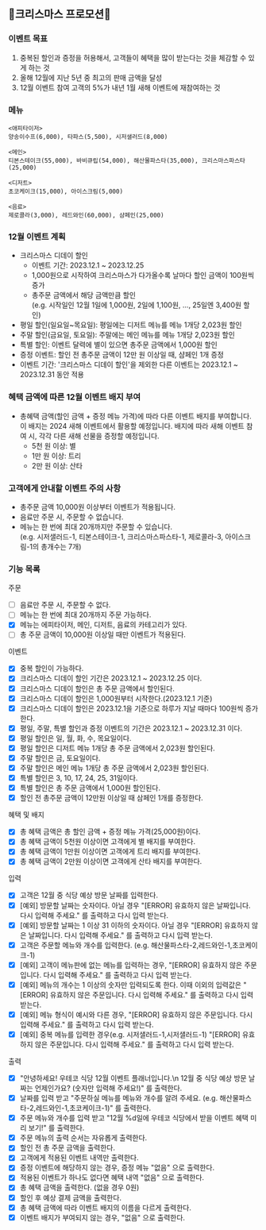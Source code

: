 ## 🎄크리스마스 프로모션🎄

### 이벤트 목표
1. 중복된 할인과 증정을 허용해서, 고객들이 혜택을 많이 받는다는 것을 체감할 수 있게 하는 것
2. 올해 12월에 지난 5년 중 최고의 판매 금액을 달성
3. 12월 이벤트 참여 고객의 5%가 내년 1월 새해 이벤트에 재참여하는 것

### 메뉴
```
<애피타이저>
양송이수프(6,000), 타파스(5,500), 시저샐러드(8,000)

<메인>
티본스테이크(55,000), 바비큐립(54,000), 해산물파스타(35,000), 크리스마스파스타(25,000)

<디저트>
초코케이크(15,000), 아이스크림(5,000)

<음료>
제로콜라(3,000), 레드와인(60,000), 샴페인(25,000)
```

### 12월 이벤트 계획

- 크리스마스 디데이 할인
    - 이벤트 기간: 2023.12.1 ~ 2023.12.25
    - 1,000원으로 시작하여 크리스마스가 다가올수록 날마다 할인 금액이 100원씩 증가
    - 총주문 금액에서 해당 금액만큼 할인  
      (e.g. 시작일인 12월 1일에 1,000원, 2일에 1,100원, ..., 25일엔 3,400원 할인)
- 평일 할인(일요일~목요일): 평일에는 디저트 메뉴를 메뉴 1개당 2,023원 할인
- 주말 할인(금요일, 토요일): 주말에는 메인 메뉴를 메뉴 1개당 2,023원 할인
- 특별 할인: 이벤트 달력에 별이 있으면 총주문 금액에서 1,000원 할인
- 증정 이벤트: 할인 전 총주문 금액이 12만 원 이상일 때, 샴페인 1개 증정
- 이벤트 기간: '크리스마스 디데이 할인'을 제외한 다른 이벤트는 2023.12.1 ~ 2023.12.31 동안 적용

### 혜택 금액에 따른 12월 이벤트 배지 부여

- 총혜택 금액(할인 금액 + 증정 메뉴 가격)에 따라 다른 이벤트 배지를 부여합니다. 이 배지는 2024 새해 이벤트에서 활용할 예정입니다.
  배지에 따라 새해 이벤트 참여 시, 각각 다른 새해 선물을 증정할 예정입니다.
    - 5천 원 이상: 별
    - 1만 원 이상: 트리
    - 2만 원 이상: 산타

### 고객에게 안내할 이벤트 주의 사항

- 총주문 금액 10,000원 이상부터 이벤트가 적용됩니다.
- 음료만 주문 시, 주문할 수 없습니다.
- 메뉴는 한 번에 최대 20개까지만 주문할 수 있습니다.  
  (e.g. 시저샐러드-1, 티본스테이크-1, 크리스마스파스타-1, 제로콜라-3, 아이스크림-1의 총개수는 7개)

### 기능 목록

주문
- [ ] 음료만 주문 시, 주문할 수 없다.
- [ ] 메뉴는 한 번에 최대 20개까지 주문 가능하다.
- [x] 메뉴는 에피타이저, 메인, 디저트, 음료의 카테고리가 있다.
- [ ] 총 주문 금액이 10,000원 이상일 때만 이벤트가 적용된다.

이벤트
- [x] 중복 할인이 가능하다.
- [x] 크리스마스 디데이 할인 기간은 2023.12.1 ~ 2023.12.25 이다.
- [x] 크리스마스 디데이 할인은 총 주문 금액에서 할인된다.
- [x] 크리스마스 디데이 할인은 1,000원부터 시작한다.(2023.12.1 기준)
- [x] 크리스마스 디데이 할인은 2023.12.1을 기준으로 하루가 지날 때마다 100원씩 증가한다.
- [x] 평일, 주말, 특별 할인과 증정 이벤트의 기간은 2023.12.1 ~ 2023.12.31 이다.
- [x] 평일 할인은 일, 월, 화, 수, 목요일이다.
- [x] 평일 할인은 디저트 메뉴 1개당 총 주문 금액에서 2,023원 할인된다.
- [x] 주말 할인은 금, 토요일이다.
- [x] 주말 할인은 메인 메뉴 1개당 총 주문 금액에서 2,023원 할인된다.
- [x] 특별 할인은 3, 10, 17, 24, 25, 31일이다.
- [x] 특별 할인은 총 주문 금액에서 1,000원 할인된다.
- [x] 할인 전 총주문 금액이 12만원 이상일 때 삼페인 1개를 증정한다.

혜택 및 배지
- [x] 총 혜택 금액은 총 할인 금액 + 증정 메뉴 가격(25,000원)이다.
- [x] 총 혜택 금액이 5천원 이상이면 고객에게 별 배지를 부여한다.
- [x] 총 혜택 금액이 1만원 이상이면 고객에게 트리 배지를 부여한다.
- [x] 총 혜택 금액이 2만원 이상이면 고객에게 산타 배지를 부여한다.

입력
- [x] 고객은 12월 중 식당 예상 방문 날짜를 입력한다.
- [x] [예외] 방문할 날짜는 숫자이다. 아닐 경우 "[ERROR] 유효하지 않은 날짜입니다. 다시 입력해 주세요." 를 출력하고 다시 입력 받는다.
- [x] [예외] 방문할 날짜는 1 이상 31 이하의 숫자이다. 아닐 경우 "[ERROR] 유효하지 않은 날짜입니다. 다시 입력해 주세요." 를 출력하고 다시 입력 받는다.
- [x] 고객은 주문할 메뉴와 개수를 입력한다. (e.g. 해산물파스타-2,레드와인-1,초코케이크-1)
- [x] [예외] 고객이 메뉴판에 없는 메뉴를 입력하는 경우, "[ERROR] 유효하지 않은 주문입니다. 다시 입력해 주세요." 를 출력하고 다시 입력 받는다.
- [x] [예외] 메뉴의 개수는 1 이상의 숫자만 입력되도록 한다. 이때 이외의 입력값은 "[ERROR] 유효하지 않은 주문입니다. 다시 입력해 주세요." 를 출력하고 다시 입력 받는다.
- [x] [예외] 메뉴 형식이 예시와 다른 경우, "[ERROR] 유효하지 않은 주문입니다. 다시 입력해 주세요." 를 출력하고 다시 입력 받는다.
- [x] [예외] 중복 메뉴를 입력한 경우(e.g. 시저샐러드-1,시저샐러드-1) "[ERROR] 유효하지 않은 주문입니다. 다시 입력해 주세요." 를 출력하고 다시 입력 받는다.

출력
- [x] "안녕하세요! 우테코 식당 12월 이벤트 플래너입니다.\n
  12월 중 식당 예상 방문 날짜는 언제인가요? (숫자만 입력해 주세요!)" 를 출력한다.
- [x] 날짜를 입력 받고 "주문하실 메뉴를 메뉴와 개수를 알려 주세요. (e.g. 해산물파스타-2,레드와인-1,초코케이크-1)" 를 출력한다.
- [x] 주문 메뉴와 개수를 입력 받고 "12월 %d일에 우테코 식당에서 받을 이벤트 혜택 미리 보기!" 를 출력한다.
- [x] 주문 메뉴의 출력 순서는 자유롭게 출력한다.
- [x] 할인 전 총 주문 금액을 출력한다.
- [x] 고객에게 적용된 이벤트 내역만 출력한다.
- [x] 증정 이벤트에 해당하지 않는 경우, 증정 메뉴 "없음" 으로 출력한다.
- [x] 적용된 이벤트가 하나도 없다면 혜택 내역 "없음" 으로 출력한다.
- [x] 총 혜택 금액을 출력한다. (없을 경우 0원)
- [x] 할인 후 예상 결제 금액을 출력한다.
- [x] 총 혜택 금액에 따라 이벤트 배지의 이름을 다르게 출력한다.
- [x] 이벤트 배지가 부여되지 않는 경우, "없음" 으로 출력한다.